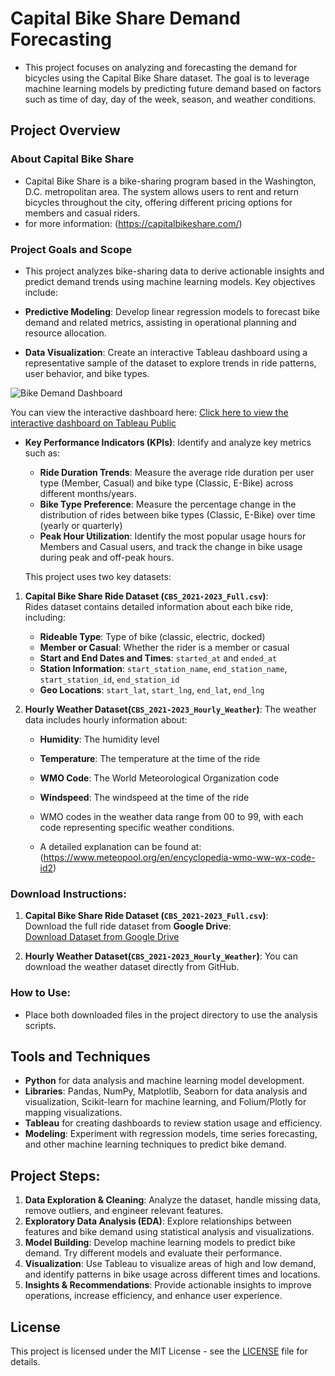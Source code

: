 # Capital Bike Share Demand Forecasting

- This project focuses on analyzing and forecasting the demand for bicycles using the Capital Bike Share dataset. The goal is to leverage machine learning models by predicting future demand based on factors such as time of day, day of the week, season, and weather conditions.

## Project Overview

### About Capital Bike Share

   - Capital Bike Share is a bike-sharing program based in the Washington, D.C. metropolitan area. The system allows users to rent and return bicycles throughout the city, offering different pricing options for members and casual riders.
   - for more information: (https://capitalbikeshare.com/)

### Project Goals and Scope

   - This project analyzes bike-sharing data to derive actionable insights and predict demand trends using machine learning models. Key objectives include:

- **Predictive Modeling**: Develop linear regression models to forecast bike demand and related metrics, assisting in operational planning and resource allocation.
- **Data Visualization**: Create an interactive Tableau dashboard using a representative sample of the dataset to explore trends in ride patterns, user behavior, and bike types.

![Bike Demand Dashboard](path_to_screenshot_image)

You can view the interactive dashboard here:
[Click here to view the interactive dashboard on Tableau Public](https://public.tableau.com/app/profile/emre.sahin1866/viz/BikeDemandDashboard/Dashboard)


- **Key Performance Indicators (KPIs)**: Identify and analyze key metrics such as:
  - **Ride Duration Trends**: Measure the average ride duration per user type (Member, Casual) and bike type (Classic, E-Bike) across different months/years.
  - **Bike Type Preference**: Measure the percentage change in the distribution of rides between bike types (Classic, E-Bike) over time (yearly or quarterly)
  - **Peak Hour Utilization**: Identify the most popular usage hours for Members and Casual users, and track the change in bike usage during peak and off-peak hours.

   This project uses two key datasets:

1. **Capital Bike Share Ride Dataset (`CBS_2021-2023_Full.csv`)**:  
   Rides dataset contains detailed information about each bike ride, including:
   - **Rideable Type**: Type of bike (classic, electric, docked)
   - **Member or Casual**: Whether the rider is a member or casual
   - **Start and End Dates and Times**: `started_at` and `ended_at`
   - **Station Information**: `start_station_name`, `end_station_name`, `start_station_id`, `end_station_id`
   - **Geo Locations**: `start_lat`, `start_lng`, `end_lat`, `end_lng`
   
2. **Hourly Weather Dataset(`CBS_2021-2023_Hourly_Weather`)**:
   The weather data includes hourly information about:
   - **Humidity**: The humidity level
   - **Temperature**: The temperature at the time of the ride
   - **WMO Code**: The World Meteorological Organization code
   - **Windspeed**: The windspeed at the time of the ride

   - WMO codes in the weather data range from 00 to 99, with each code representing specific weather conditions.
   - A detailed explanation can be found at: (https://www.meteopool.org/en/encyclopedia-wmo-ww-wx-code-id2)
   

### Download Instructions:

1. **Capital Bike Share Ride Dataset (`CBS_2021-2023_Full.csv`)**:  
   Download the full ride dataset from **Google Drive**:  
   [Download Dataset from Google Drive](http://bit.ly/3Z1pzFJ)

2. **Hourly Weather Dataset(`CBS_2021-2023_Hourly_Weather`)**:
   You can download the weather dataset directly from GitHub.

### How to Use:

- Place both downloaded files in the project directory to use the analysis scripts.

## Tools and Techniques
- **Python** for data analysis and machine learning model development.
- **Libraries**: Pandas, NumPy, Matplotlib, Seaborn for data analysis and visualization, Scikit-learn for machine learning, and Folium/Plotly for mapping visualizations.
- **Tableau** for creating dashboards to review station usage and efficiency.
- **Modeling**: Experiment with regression models, time series forecasting, and other machine learning techniques to predict bike demand.

## Project Steps:
1. **Data Exploration & Cleaning**: Analyze the dataset, handle missing data, remove outliers, and engineer relevant features.
2. **Exploratory Data Analysis (EDA)**: Explore relationships between features and bike demand using statistical analysis and visualizations.
3. **Model Building**: Develop machine learning models to predict bike demand. Try different models and evaluate their performance.
4. **Visualization**: Use Tableau to visualize areas of high and low demand, and identify patterns in bike usage across different times and locations.
5. **Insights & Recommendations**: Provide actionable insights to improve operations, increase efficiency, and enhance user experience.

## License

This project is licensed under the MIT License - see the [LICENSE](https://opensource.org/licenses/MIT) file for details.
